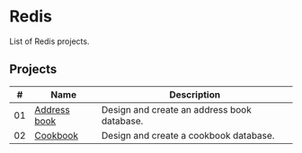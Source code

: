 # Redis

List of Redis projects.

## Projects

|  #  | Name                               | Description                                              |
| ----| -----------------------------------| ---------------------------------------------------------|
|  01 | [Address book](./address-book/)    | Design and create an address book database.              |
|  02 | [Cookbook](./cookbook/)            | Design and create a cookbook database.                   |
